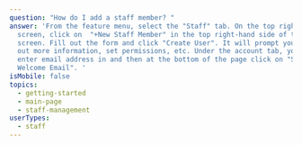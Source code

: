 ```yaml
---
question: "How do I add a staff member? "
answer: 'From the feature menu, select the "Staff" tab. On the top right of the
  screen, click on  "+New Staff Member" in the top right-hand side of that
  screen. Fill out the form and click "Create User". It will prompt you to fill
  out more information, set permissions, etc. Under the account tab, you can
  enter email address in and then at the bottom of the page click on "Send
  Welcome Email". '
isMobile: false
topics:
  - getting-started
  - main-page
  - staff-management
userTypes:
  - staff
---
```

